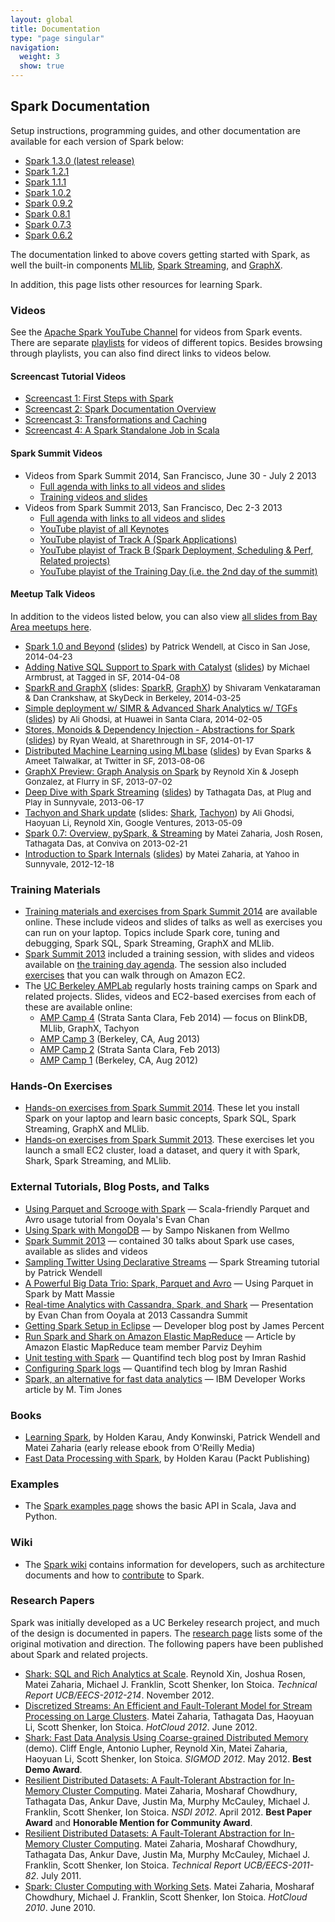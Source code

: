 ```yaml
---
layout: global
title: Documentation
type: "page singular"
navigation:
  weight: 3
  show: true
---
```


<h2>Spark Documentation</h2>

<p>Setup instructions, programming guides, and other documentation are available for each version of Spark below:</p>

<ul>
  <li><a href="{{site.url}}docs/latest/">Spark 1.3.0 (latest release)</a></li>
  <li><a href="{{site.url}}docs/1.2.1/">Spark 1.2.1</a></li>
  <li><a href="{{site.url}}docs/1.1.1/">Spark 1.1.1</a></li>
  <li><a href="{{site.url}}docs/1.0.2/">Spark 1.0.2</a></li>
  <li><a href="{{site.url}}docs/0.9.2/">Spark 0.9.2</a></li>
  <li><a href="{{site.url}}docs/0.8.1/">Spark 0.8.1</a></li>
  <li><a href="{{site.url}}docs/0.7.3/">Spark 0.7.3</a></li>
  <li><a href="{{site.url}}docs/0.6.2/">Spark 0.6.2</a></li>
</ul>

<p>The documentation linked to above covers getting started with Spark, as well the built-in components <a href="{{site.url}}docs/latest/mllib-guide.html">MLlib</a>,
<a href="{{site.url}}docs/latest/streaming-programming-guide.html">Spark Streaming</a>, and <a href="{{site.url}}docs/latest/graphx-guide.html">GraphX</a>.</p>

<p>In addition, this page lists other resources for learning Spark.</p>

<h3>Videos</h3>
See the <a href="http://www.youtube.com/channel/UCRzsq7k4-kT-h3TDUBQ82-w">Apache Spark YouTube Channel</a> for videos from Spark events. There are separate <a href="http://www.youtube.com/channel/UCRzsq7k4-kT-h3TDUBQ82-w/playlists">playlists</a> for videos of different topics. Besides browsing through playlists, you can also find direct links to videos below.

<h4>Screencast Tutorial Videos</h4>
<ul>
  <li><a href="{{site.url}}screencasts/1-first-steps-with-spark.html">Screencast 1: First Steps with Spark</a></li>
  <li><a href="{{site.url}}screencasts/2-spark-documentation-overview.html">Screencast 2: Spark Documentation Overview</a></li>
<li><a href="{{site.url}}screencasts/3-transformations-and-caching.html">Screencast 3: Transformations and Caching</a></li>
<li><a href="{{site.url}}screencasts/4-a-standalone-job-in-spark.html">Screencast 4: A Spark Standalone Job in Scala</a></li>

</ul>

<h4>Spark Summit Videos</h4>
<ul>
  <li>Videos from Spark Summit 2014, San Francisco, June 30 - July 2 2013
    <ul>
      <li><a href="http://spark-summit.org/2014/agenda">Full agenda with links to all videos and slides</a></li>
      <li><a href="http://spark-summit.org/2014/training">Training videos and slides</a></li>
    </ul>
  </li>
  <li>Videos from Spark Summit 2013, San Francisco, Dec 2-3 2013
    <ul>
      <li><a href="http://spark-summit.org/2013#agendapluginwidget-4">Full agenda with links to all videos and slides</a></li>
      <li><a href="http://www.youtube.com/playlist?list=PL-x35fyliRwjXj33QvAXN0Vlx0gc6u0je">YouTube playist of all Keynotes</a></li>
      <li><a href="http://www.youtube.com/playlist?list=PL-x35fyliRwiNcKwIkDEQZBejiqxEJ79U">YouTube playist of Track A (Spark Applications)</a></li>
      <li><a href="http://www.youtube.com/playlist?list=PL-x35fyliRwiNcKwIkDEQZBejiqxEJ79U">YouTube playist of Track B (Spark Deployment, Scheduling & Perf, Related projects)</a></li>
      <li><a href="http://www.youtube.com/playlist?list=PL-x35fyliRwjR1Umntxz52zv3EcKpbzCp">YouTube playist of the Training Day (i.e. the 2nd day of the summit)</a></li>
    </ul>
  </li>
</ul>

<h4><a name="meetup-videos"></a>Meetup Talk Videos</h4>
In addition to the videos listed below, you can also view <a href="http://www.meetup.com/spark-users/files/">all slides from Bay Area meetups here</a>.
<style type="text/css">
  .video-meta-info {
    font-size: 0.95em;
  }
</style>
<ul>
  <li><a href="http://www.youtube.com/watch?v=NUQ-8to2XAk&list=PL-x35fyliRwiP3YteXbnhk0QGOtYLBT3a">Spark 1.0 and Beyond</a> (<a href="http://files.meetup.com/3138542/Spark%201.0%20Meetup.ppt">slides</a>) <span class="video-meta-info">by Patrick Wendell, at Cisco in San Jose, 2014-04-23</span></li>

  <li><a href="http://www.youtube.com/watch?v=ju2OQEXqONU&list=PL-x35fyliRwiP3YteXbnhk0QGOtYLBT3a">Adding Native SQL Support to Spark with Catalyst</a> (<a href="http://files.meetup.com/3138542/Spark%20SQL%20Meetup%20-%204-8-2012.pdf">slides</a>) <span class="video-meta-info">by Michael Armbrust, at Tagged in SF, 2014-04-08</span></li>

  <li><a href="http://www.youtube.com/watch?v=MY0NkZY_tJw&list=PL-x35fyliRwiP3YteXbnhk0QGOtYLBT3a">SparkR and GraphX</a> (slides: <a href="http://files.meetup.com/3138542/SparkR-meetup.pdf">SparkR</a>, <a href="http://files.meetup.com/3138542/graphx%40spark_meetup03_2014.pdf">GraphX</a>) <span class="video-meta-info">by Shivaram Venkataraman &amp; Dan Crankshaw, at SkyDeck in Berkeley, 2014-03-25</span></li>

  <li><a href="http://www.youtube.com/watch?v=5niXiiEX5pE&list=PL-x35fyliRwiP3YteXbnhk0QGOtYLBT3a">Simple deployment w/ SIMR &amp; Advanced Shark Analytics w/ TGFs</a> (<a href="http://files.meetup.com/3138542/tgf.pptx">slides</a>) <span class="video-meta-info">by Ali Ghodsi, at Huawei in Santa Clara, 2014-02-05</span></li>

  <li><a href="http://www.youtube.com/watch?v=C7gWtxelYNM&list=PL-x35fyliRwiP3YteXbnhk0QGOtYLBT3a">Stores, Monoids &amp; Dependency Injection - Abstractions for Spark</a> (<a href="http://files.meetup.com/3138542/Abstractions%20for%20spark%20streaming%20-%20spark%20meetup%20presentation.pdf">slides</a>) <span class="video-meta-info">by Ryan Weald, at Sharethrough in SF, 2014-01-17</span></li>

  <li><a href="https://www.youtube.com/watch?v=IxDnF_X4M-8">Distributed Machine Learning using MLbase</a> (<a href="http://files.meetup.com/3138542/sparkmeetup_8_6_13_final_reduced.pdf">slides</a>) <span class="video-meta-info">by Evan Sparks &amp; Ameet Talwalkar, at Twitter in SF, 2013-08-06</span></li>

  <li><a href="https://www.youtube.com/watch?v=vJQ2RZj9hqs">GraphX Preview: Graph Analysis on Spark</a> <span class="video-meta-info">by Reynold Xin &amp; Joseph Gonzalez, at Flurry in SF, 2013-07-02</span></li>

  <li><a href="http://www.youtube.com/watch?v=D1knCQZQQnw">Deep Dive with Spark Streaming</a> (<a href="http://www.slideshare.net/spark-project/deep-divewithsparkstreaming-tathagatadassparkmeetup20130617">slides</a>) <span class="video-meta-info">by Tathagata Das, at Plug and Play in Sunnyvale, 2013-06-17</span></li>

  <li><a href="https://www.youtube.com/watch?v=cAZ624-69PQ">Tachyon and Shark update</a> (slides: <a href="http://files.meetup.com/3138542/2013-05-09%20Shark%20%40%20Spark%20Meetup.pdf">Shark</a>, <a href="http://files.meetup.com/3138542/Tachyon_2013-05-09_Spark_Meetup.pdf">Tachyon</a>) <span class="video-meta-info">by Ali Ghodsi, Haoyuan Li, Reynold Xin, Google Ventures, 2013-05-09</span></li>

  <li><a href="https://www.youtube.com/playlist?list=PLxwbieuTaYXmWTBovyyw2NibPfUaJk-h4">Spark 0.7: Overview, pySpark, &amp; Streaming</a> <span class="video-meta-info">by Matei Zaharia, Josh Rosen, Tathagata Das, at Conviva on 2013-02-21</span></li>

  <li><a href="https://www.youtube.com/watch?v=49Hr5xZyTEA">Introduction to Spark Internals</a> (<a href="http://files.meetup.com/3138542/dev-meetup-dec-2012.pptx">slides</a>) <span class="video-meta-info">by Matei Zaharia, at Yahoo in Sunnyvale, 2012-12-18</span></li>




</ul>


<a name="summit"></a>
<h3>Training Materials</h3>
<ul>
  <li><a href="http://spark-summit.org/2014/training">Training materials and exercises from Spark Summit 2014</a> are available online. These include videos and slides of talks as well as exercises you can run on your laptop. Topics include Spark core, tuning and debugging, Spark SQL, Spark Streaming, GraphX and MLlib.</li>
  <li><a href="http://spark-summit.org/2013">Spark Summit 2013</a> included a training session, with slides and videos available on <a href="http://spark-summit.org/summit-2013/#agendapluginwidget-5">the training day agenda</a>.
    The session also included <a href="http://spark-summit.org/2013/exercises/">exercises</a> that you can walk through on Amazon EC2.</li>
  <li>The <a href="https://amplab.cs.berkeley.edu/">UC Berkeley AMPLab</a> regularly hosts training camps on Spark and related projects.
Slides, videos and EC2-based exercises from each of these are available online:
<ul>
    <li><a href="http://ampcamp.berkeley.edu/4/">AMP Camp 4</a> (Strata Santa Clara, Feb 2014) &mdash; focus on BlinkDB, MLlib, GraphX, Tachyon</li>
    <li><a href="http://ampcamp.berkeley.edu/3/">AMP Camp 3</a> (Berkeley, CA, Aug 2013)</li>
    <li><a href="http://ampcamp.berkeley.edu/amp-camp-two-strata-2013/">AMP Camp 2</a> (Strata Santa Clara, Feb 2013)</li>
    <li><a href="http://ampcamp.berkeley.edu/agenda-2012/">AMP Camp 1</a> (Berkeley, CA, Aug 2012)</li>
    </ul>
  </li>
</ul>


<h3>Hands-On Exercises</h3>

<ul>
  <li><a href="http://spark-summit.org/2014/training">Hands-on exercises from Spark Summit 2014</a>. These let you install Spark on your laptop and learn basic concepts, Spark SQL, Spark Streaming, GraphX and MLlib.</li>
  <li><a href="http://spark-summit.org/2013/exercises/">Hands-on exercises from Spark Summit 2013</a>. These exercises let you launch a small EC2 cluster, load a dataset, and query it with Spark, Shark, Spark Streaming, and MLlib.</li>
</ul>

<h3>External Tutorials, Blog Posts, and Talks</h3>

<ul>
  <li><a href="http://engineering.ooyala.com/blog/using-parquet-and-scrooge-spark">Using Parquet and Scrooge with Spark</a> &mdash; Scala-friendly Parquet and Avro usage tutorial from Ooyala's Evan Chan</li>
  <li><a href="http://codeforhire.com/2014/02/18/using-spark-with-mongodb/">Using Spark with MongoDB</a> &mdash; by Sampo Niskanen from Wellmo</li>
  <li><a href="http://spark-summit.org/2013">Spark Summit 2013</a> &mdash; contained 30 talks about Spark use cases, available as slides and videos</li>
  <li><a href="http://www.pwendell.com/2013/09/28/declarative-streams.html">Sampling Twitter Using Declarative Streams</a> &mdash; Spark Streaming tutorial by Patrick Wendell</li>
  <li><a href="http://zenfractal.com/2013/08/21/a-powerful-big-data-trio/">A Powerful Big Data Trio: Spark, Parquet and Avro</a> &mdash; Using Parquet in Spark by Matt Massie</li>
  <li><a href="http://www.slideshare.net/EvanChan2/cassandra2013-spark-talk-final">Real-time Analytics with Cassandra, Spark, and Shark</a> &mdash; Presentation by Evan Chan from Ooyala at 2013 Cassandra Summit</li>
  <li><a href="http://syndeticlogic.net/?p=311">Getting Spark Setup in Eclipse</a> &mdash; Developer blog post by James Percent</li>
  <li><a href="http://aws.amazon.com/articles/Elastic-MapReduce/4926593393724923">Run Spark and Shark on Amazon Elastic MapReduce</a> &mdash; Article by Amazon Elastic MapReduce team member Parviz Deyhim</li>
  <li><a href="http://blog.quantifind.com/posts/spark-unit-test/">Unit testing with Spark</a> &mdash; Quantifind tech blog post by Imran Rashid</li>
  <li><a href="http://blog.quantifind.com/posts/logging-post/">Configuring Spark logs</a> &mdash; Quantifind tech blog by Imran Rashid</li>
  <li><a href="http://www.ibm.com/developerworks/library/os-spark/">Spark, an alternative for fast data analytics</a> &mdash; IBM Developer Works article by M. Tim Jones</li>
</ul>

<h3>Books</h3>

<ul>
  <li><a href="http://shop.oreilly.com/product/0636920028512.do">Learning Spark</a>, by Holden Karau, Andy Konwinski, Patrick Wendell and Matei Zaharia (early release ebook from O'Reilly Media)</li>
  <li><a href="http://www.packtpub.com/fast-data-processing-with-spark/book">Fast Data Processing with Spark</a>, by Holden Karau (Packt Publishing)</li>
</ul>

<h3>Examples</h3>

<ul>
  <li>The <a href="{{site.url}}examples.html">Spark examples page</a> shows the basic API in Scala, Java and Python.</li>
</ul>

<h3>Wiki</h3>

<ul><li>
The <a href="https://cwiki.apache.org/confluence/display/SPARK/Wiki+Homepage">Spark wiki</a> contains
information for developers, such as architecture documents and how to <a href="https://cwiki.apache.org/confluence/display/SPARK/Contributing+to+Spark">contribute</a> to Spark.
</li></ul>

<h3>Research Papers</h3>

<p>
Spark was initially developed as a UC Berkeley research project, and much of the design is documented in papers.
The <a href="{{site.url}}research.html">research page</a> lists some of the original motivation and direction.
The following papers have been published about Spark and related projects.
</p>

<ul>
  <li>
    <a href="http://www.eecs.berkeley.edu/Pubs/TechRpts/2012/EECS-2012-214.pdf">Shark: SQL and Rich Analytics at Scale</a>. Reynold Xin, Joshua Rosen, Matei Zaharia, Michael J. Franklin, Scott Shenker, Ion Stoica. <em>Technical Report UCB/EECS-2012-214</em>. November 2012.
  </li>
  <li>
    <a href="http://www.cs.berkeley.edu/~matei/papers/2012/hotcloud_spark_streaming.pdf">Discretized Streams: An Efficient and Fault-Tolerant Model for Stream Processing on Large Clusters</a>.  Matei Zaharia, Tathagata Das, Haoyuan Li, Scott Shenker, Ion Stoica. <em>HotCloud 2012</em>. June 2012.
  </li>
  <li>
    <a href="http://www.cs.berkeley.edu/~matei/papers/2012/sigmod_shark_demo.pdf">Shark: Fast Data Analysis Using Coarse-grained Distributed Memory</a> (demo). Cliff Engle, Antonio Lupher, Reynold Xin, Matei Zaharia, Haoyuan Li, Scott Shenker, Ion Stoica. <em>SIGMOD 2012</em>. May 2012. <b>Best Demo Award</b>.
  </li>
  <li>
    <a href="http://www.cs.berkeley.edu/~matei/papers/2012/nsdi_spark.pdf">Resilient Distributed Datasets: A Fault-Tolerant Abstraction for In-Memory Cluster Computing</a>.  Matei Zaharia, Mosharaf Chowdhury, Tathagata Das, Ankur Dave, Justin Ma, Murphy McCauley, Michael J. Franklin, Scott Shenker, Ion Stoica. <em>NSDI 2012</em>. April 2012. <b>Best Paper Award</b> and <b>Honorable Mention for Community Award</b>.
  </li>
  <li>
    <a href="http://www.cs.berkeley.edu/~matei/papers/2011/tr_spark.pdf">Resilient Distributed Datasets: A Fault-Tolerant Abstraction for In-Memory Cluster Computing</a>.  Matei Zaharia, Mosharaf Chowdhury, Tathagata Das, Ankur Dave, Justin Ma, Murphy McCauley, Michael J. Franklin, Scott Shenker, Ion Stoica. <em>Technical Report UCB/EECS-2011-82</em>.  July 2011.</li>
  <li>
    <a href="http://www.cs.berkeley.edu/~matei/papers/2010/hotcloud_spark.pdf">Spark: Cluster Computing with Working Sets</a>. Matei Zaharia, Mosharaf Chowdhury, Michael J. Franklin, Scott Shenker, Ion Stoica. <em>HotCloud 2010</em>. June 2010.
  </li>
</ul>
